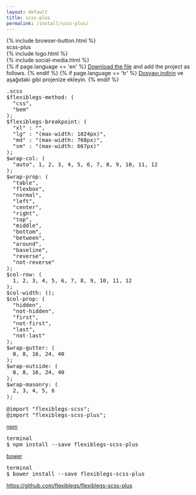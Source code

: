 ```yaml
---
layout: default
title: scss-plus
permalink: /install/scss-plus/
---
```


<div class="dn-browser">
  <div class="dn-browser-header">
    {% include browser-button.html %}
    <div class="dn-style--title"><span>scss-plus</span></div>
    {% include logo.html %}
  </div>
  <div class="dn-browser-body">
    <div class="dn-browser-body__pre">
      <div class="wrap xl-table xl-gutter-40 xl-top xl-center md-normal">
        <div class="col xl-width-360 md-1-1">
          {% include social-media.html %}
        </div>
        <div class="col xl-1-1">
          <div class="dn-content">
            {% if page.language == 'en' %}
              <a href="https://raw.githubusercontent.com/flexiblegs/flexiblegs-scss-plus/master/flexiblegs-scss-plus.scss" download>Download the file</a> and add the project as follows.
            {% endif %}
            {% if page.language == 'tr' %}
              <a href="https://raw.githubusercontent.com/flexiblegs/flexiblegs-scss-plus/master/flexiblegs-scss-plus.scss" download>Dosyayı indirin</a> ve aşağıdaki gibi projenize ekleyin.
            {% endif %}
          </div>
          <div class="dn-height-16"></div>
          <pre><div class="dn-tag dn-tag--gray dn-tag--bottom">.scss</div><!--
            --><div class="comment">$flexiblegs-method: (</div><!--
            --><div class="comment">  <span>"css",</span></div><!--
            --><div class="comment">  <span>"bem"</span></div><!--
            --><div class="comment">);</div><!--
            --><div class="comment">$flexiblegs-breakpoint: (</div><!--
            --><div class="comment">  <span>"xl" : "",</span></div><!--
            --><div class="comment">  <span>"lg" : "(max-width: 1024px)",</span></div><!--
            --><div class="comment">  <span>"md" : "(max-width: 768px)",</span></div><!--
            --><div class="comment">  <span>"sm" : "(max-width: 667px)"</span></div><!--
            --><div class="comment">);</div><!--
            --><div class="comment">$wrap-col: (</div><!--
            --><div class="comment">  "auto", 1, 2, 3, 4, 5, 6, 7, 8, 9, 10, 11, 12</div><!--
            --><div class="comment">);</div><!--
            --><div class="comment">$wrap-prop: (</div><!--
            --><div class="comment">  <span>"table",</span></div><!--
            --><div class="comment">  <span>"flexbox",</span></div><!--
            --><div class="comment">  <span>"normal",</span></div><!--
            --><div class="comment">  <span>"left",</span></div><!--
            --><div class="comment">  <span>"center",</span></div><!--
            --><div class="comment">  <span>"right",</span></div><!--
            --><div class="comment">  <span>"top",</span></div><!--
            --><div class="comment">  <span>"middle",</span></div><!--
            --><div class="comment">  <span>"bottom",</span></div><!--
            --><div class="comment">  <span>"between",</span></div><!--
            --><div class="comment">  <span>"around",</span></div><!--
            --><div class="comment">  <span>"baseline",</span></div><!--
            --><div class="comment">  <span>"reverse",</span></div><!--
            --><div class="comment">  <span>"not-reverse"</span></div><!--
            --><div class="comment">);</div><!--
            --><div class="comment">$col-row: (</div><!--
            --><div class="comment">  <span>1, 2, 3, 4, 5, 6, 7, 8, 9, 10, 11, 12</span></div><!--
            --><div class="comment">);</div><!--
            --><div class="comment">$col-width: ();</div><!--
            --><div class="comment">$col-prop: (</div><!--
            --><div class="comment">  <span>"hidden",</span></div><!--
            --><div class="comment">  <span>"not-hidden",</span></div><!--
            --><div class="comment">  <span>"first",</span></div><!--
            --><div class="comment">  <span>"not-first",</span></div><!--
            --><div class="comment">  <span>"last",</span></div><!--
            --><div class="comment">  <span>"not-last"</span></div><!--
            --><div class="comment">);</div><!--
            --><div class="comment">$wrap-gutter: (</div><!--
            --><div class="comment">  <span>0, 8, 16, 24, 40</span></div><!--
            --><div class="comment">);</div><!--
            --><div class="comment">$wrap-outside: (</div><!--
            --><div class="comment">  <span>0, 8, 16, 24, 40</span></div><!--
            --><div class="comment">);</div><!--
            --><div class="comment">$wrap-masonry: (</div><!--
            --><div class="comment">  <span>2, 3, 4, 5, 6</span></div><!--
            --><div class="comment">);<br><br></div><!--
            --><div class="comment">@import "flexiblegs-scss";</div><!--
            --><div class="comment">@import "<span>flexiblegs-scss-plus</span>";</div><!--
          --></pre>
          <div class="dn-height-40"></div>
          <div class="dn-content">
            <a href="https://www.npmjs.com/package/flexiblegs-scss-plus">npm</a>
          </div>
          <div class="dn-height-16"></div>
          <pre><div class="dn-tag dn-tag--gray dn-tag--bottom">terminal</div><!--
            --><div class="comment">$ npm install --save <span>flexiblegs-scss-plus</span></div><!--
          --></pre>
          <div class="dn-height-40"></div>
          <div class="dn-content">
            <a href="http://bower.io/search/?q=flexiblegs-scss-plus">bower</a>
          </div>
          <div class="dn-height-16"></div>
          <pre><div class="dn-tag dn-tag--gray dn-tag--bottom">terminal</div><!--
            --><div class="comment">$ bower install --save <span>flexiblegs-scss-plus</span></div><!--
          --></pre>
        </div>
      </div>
    </div>
    <div class="dn-height-40"></div>
    <div class="dn-browser-footer">
      <div class="wrap xl-gutter-24 xl-outside-24 xl-center xl-auto">
        <div class="col">
          <a href="https://github.com/flexiblegs/flexiblegs-scss-plus" class="dn-button dn-button--link">https://github.com/flexiblegs/flexiblegs-scss-plus</a>
        </div>
      </div>
    </div>
  </div>
</div>
